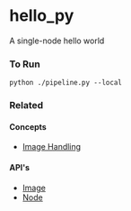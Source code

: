 # hello_py

A single-node hello world

### To Run

    python ./pipeline.py --local

### Related

#### Concepts

- [Image Handling](https://www.conducto.com/docs/basics/image-handling#an-unmodified-image)

#### API's

- [Image](https://conducto.com/api/docker.html#conducto.Image)
- [Node](https://conducto.com/api/nodes.html)
